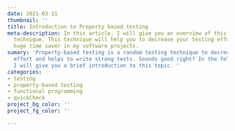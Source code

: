 ```yaml
---
date: 2021-03-31
thumbnail: ''
title: Introduction to Property based testing
meta-description: In this article, I will give you an overview of this random testing
  technique. This technique will help you to decrease your testing effort and is a
  huge time saver in my software projects.
sumary: 'Property-based testing is a random testing technique to decrease your testing
  effort and helps to write strong tests. Sounds good right? In the following lines,
  I will give you a brief introduction to this topic. '
categories:
- testing
- property-based testing
- functional programming
- quickCheck
project_bg_color: ''
project_fg_color: ''

---
```

